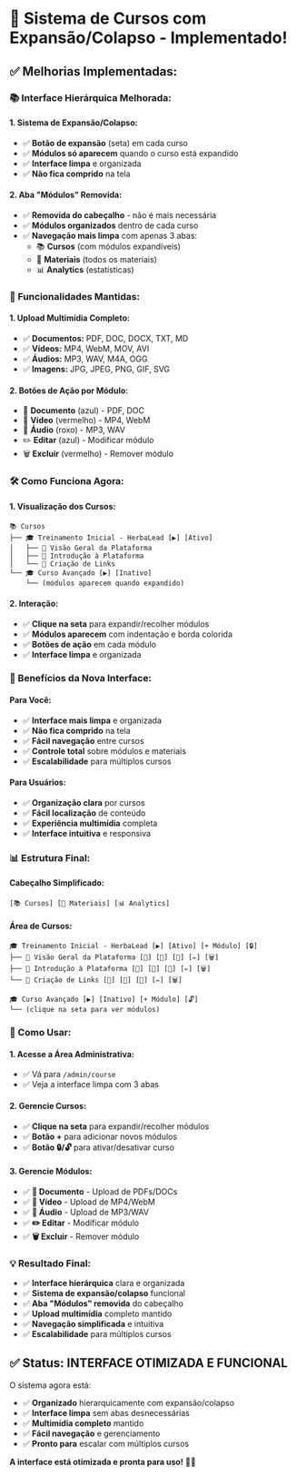 # 🎯 Sistema de Cursos com Expansão/Colapso - Implementado!

## ✅ **Melhorias Implementadas:**

### **📚 Interface Hierárquica Melhorada:**

#### **1. Sistema de Expansão/Colapso:**
- ✅ **Botão de expansão** (seta) em cada curso
- ✅ **Módulos só aparecem** quando o curso está expandido
- ✅ **Interface limpa** e organizada
- ✅ **Não fica comprido** na tela

#### **2. Aba "Módulos" Removida:**
- ✅ **Removida do cabeçalho** - não é mais necessária
- ✅ **Módulos organizados** dentro de cada curso
- ✅ **Navegação mais limpa** com apenas 3 abas:
  - 📚 **Cursos** (com módulos expandíveis)
  - 📄 **Materiais** (todos os materiais)
  - 📊 **Analytics** (estatísticas)

### **🎥 Funcionalidades Mantidas:**

#### **1. Upload Multimídia Completo:**
- ✅ **Documentos:** PDF, DOC, DOCX, TXT, MD
- ✅ **Vídeos:** MP4, WebM, MOV, AVI
- ✅ **Áudios:** MP3, WAV, M4A, OGG
- ✅ **Imagens:** JPG, JPEG, PNG, GIF, SVG

#### **2. Botões de Ação por Módulo:**
- 📄 **Documento** (azul) - PDF, DOC
- 🎥 **Vídeo** (vermelho) - MP4, WebM
- 🎵 **Áudio** (roxo) - MP3, WAV
- ✏️ **Editar** (azul) - Modificar módulo
- 🗑️ **Excluir** (vermelho) - Remover módulo

### **🛠️ Como Funciona Agora:**

#### **1. Visualização dos Cursos:**
```
📚 Cursos
├── 🎓 Treinamento Inicial - HerbaLead [▶️] [Ativo]
│   ├── 📖 Visão Geral da Plataforma
│   ├── 📖 Introdução à Plataforma
│   └── 📖 Criação de Links
└── 🎓 Curso Avançado [▶️] [Inativo]
    └── (módulos aparecem quando expandido)
```

#### **2. Interação:**
- ✅ **Clique na seta** para expandir/recolher módulos
- ✅ **Módulos aparecem** com indentação e borda colorida
- ✅ **Botões de ação** em cada módulo
- ✅ **Interface limpa** e organizada

### **🎯 Benefícios da Nova Interface:**

#### **Para Você:**
- ✅ **Interface mais limpa** e organizada
- ✅ **Não fica comprido** na tela
- ✅ **Fácil navegação** entre cursos
- ✅ **Controle total** sobre módulos e materiais
- ✅ **Escalabilidade** para múltiplos cursos

#### **Para Usuários:**
- ✅ **Organização clara** por cursos
- ✅ **Fácil localização** de conteúdo
- ✅ **Experiência multimídia** completa
- ✅ **Interface intuitiva** e responsiva

### **📊 Estrutura Final:**

#### **Cabeçalho Simplificado:**
```
[📚 Cursos] [📄 Materiais] [📊 Analytics]
```

#### **Área de Cursos:**
```
🎓 Treinamento Inicial - HerbaLead [▶️] [Ativo] [+ Módulo] [🔒]
├── 📖 Visão Geral da Plataforma [📄] [🎥] [🎵] [✏️] [🗑️]
├── 📖 Introdução à Plataforma [📄] [🎥] [🎵] [✏️] [🗑️]
└── 📖 Criação de Links [📄] [🎥] [🎵] [✏️] [🗑️]

🎓 Curso Avançado [▶️] [Inativo] [+ Módulo] [🔓]
└── (clique na seta para ver módulos)
```

### **🚀 Como Usar:**

#### **1. Acesse a Área Administrativa:**
- ✅ Vá para `/admin/course`
- ✅ Veja a interface limpa com 3 abas

#### **2. Gerencie Cursos:**
- ✅ **Clique na seta** para expandir/recolher módulos
- ✅ **Botão +** para adicionar novos módulos
- ✅ **Botão 🔒/🔓** para ativar/desativar curso

#### **3. Gerencie Módulos:**
- ✅ **📄 Documento** - Upload de PDFs/DOCs
- ✅ **🎥 Vídeo** - Upload de MP4/WebM
- ✅ **🎵 Áudio** - Upload de MP3/WAV
- ✅ **✏️ Editar** - Modificar módulo
- ✅ **🗑️ Excluir** - Remover módulo

### **💡 Resultado Final:**

- ✅ **Interface hierárquica** clara e organizada
- ✅ **Sistema de expansão/colapso** funcional
- ✅ **Aba "Módulos" removida** do cabeçalho
- ✅ **Upload multimídia** completo mantido
- ✅ **Navegação simplificada** e intuitiva
- ✅ **Escalabilidade** para múltiplos cursos

## ✅ **Status: INTERFACE OTIMIZADA E FUNCIONAL**

O sistema agora está:
- ✅ **Organizado** hierarquicamente com expansão/colapso
- ✅ **Interface limpa** sem abas desnecessárias
- ✅ **Multimídia completo** mantido
- ✅ **Fácil navegação** e gerenciamento
- ✅ **Pronto para** escalar com múltiplos cursos

**A interface está otimizada e pronta para uso!** 🎯✨



